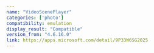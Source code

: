 ```yaml
---
name: "VideoScenePlayer"
categories: ['photo']
compatibility: emulation
display_result: "Compatible"
version_from: "4.6.16.0"
link: https://apps.microsoft.com/detail/9P33W6SG2025
---
```

